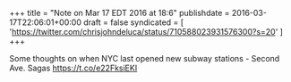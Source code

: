 +++
title = "Note on Mar 17 EDT 2016 at 18:6"
publishdate = 2016-03-17T22:06:01+00:00
draft = false
syndicated = [ 'https://twitter.com/chrisjohndeluca/status/710588023931576300?s=20' ]
+++

Some thoughts on when NYC last opened new subway stations - Second Ave. Sagas https://t.co/e22FksiEKI
